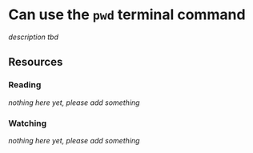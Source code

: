 # Can use the `pwd` terminal command
_description tbd_
## Resources
### Reading
_nothing here yet, please add something_
### Watching
_nothing here yet, please add something_
